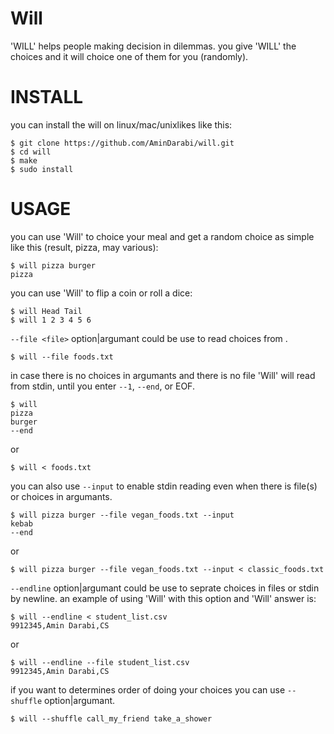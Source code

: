 # Will
'WILL' helps people making decision in dilemmas.
you give 'WILL' the choices and it will choice one of them for you (randomly).

# INSTALL

you can install the will on linux/mac/unixlikes like this:

    $ git clone https://github.com/AminDarabi/will.git
    $ cd will
    $ make
    $ sudo install

# USAGE

you can use 'Will' to choice your meal and get a random choice as simple like this (result, pizza, may various):

    $ will pizza burger
    pizza

you can use 'Will' to flip a coin or roll a dice:

    $ will Head Tail
    $ will 1 2 3 4 5 6

`--file <file>` option|argumant could be use to read choices from <file>.

    $ will --file foods.txt
    
in case there is no choices in argumants and there is no file 'Will' will read from stdin, until you enter `--1`, `--end`, or EOF.

    $ will
    pizza
    burger
    --end
    
 or
 
    $ will < foods.txt
    
you can also use `--input` to enable stdin reading even when there is file(s) or choices in argumants.

    $ will pizza burger --file vegan_foods.txt --input
    kebab
    --end
 
 or
 
    $ will pizza burger --file vegan_foods.txt --input < classic_foods.txt
    
`--endline` option|argumant could be use to seprate choices in files or stdin by newline.
an example of using 'Will' with this option and 'Will' answer is:
    
    $ will --endline < student_list.csv
    9912345,Amin Darabi,CS
                                       
or
                                       
    $ will --endline --file student_list.csv
    9912345,Amin Darabi,CS

if you want to determines order of doing your choices you can use `--shuffle` option|argumant.

    $ will --shuffle call_my_friend take_a_shower
